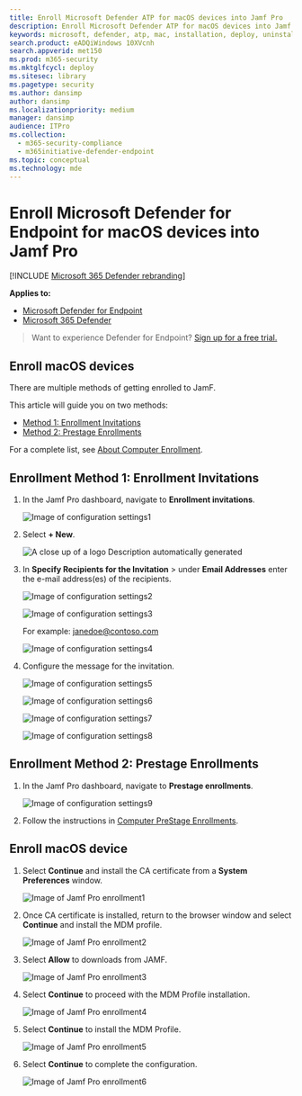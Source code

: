 ```yaml
---
title: Enroll Microsoft Defender ATP for macOS devices into Jamf Pro
description: Enroll Microsoft Defender ATP for macOS devices into Jamf Pro
keywords: microsoft, defender, atp, mac, installation, deploy, uninstallation, intune, jamfpro, macos, catalina, mojave, high sierra
search.product: eADQiWindows 10XVcnh
search.appverid: met150
ms.prod: m365-security
ms.mktglfcycl: deploy
ms.sitesec: library
ms.pagetype: security
ms.author: dansimp
author: dansimp
ms.localizationpriority: medium
manager: dansimp
audience: ITPro
ms.collection: 
  - m365-security-compliance
  - m365initiative-defender-endpoint
ms.topic: conceptual
ms.technology: mde
---
```


# Enroll Microsoft Defender for Endpoint for macOS devices into Jamf Pro 

[!INCLUDE [Microsoft 365 Defender rebranding](../../includes/microsoft-defender.md)]


**Applies to:**
- [Microsoft Defender for Endpoint](https://go.microsoft.com/fwlink/p/?linkid=2146631)
- [Microsoft 365 Defender](https://go.microsoft.com/fwlink/?linkid=2118804)

> Want to experience Defender for Endpoint? [Sign up for a free trial.](https://www.microsoft.com/microsoft-365/windows/microsoft-defender-atp?ocid=docs-wdatp-investigateip-abovefoldlink)

## Enroll macOS devices

There are multiple methods of getting enrolled to JamF.

This article will guide you on two methods:

- [Method 1:  Enrollment Invitations](#enrollment-method-1-enrollment-invitations)
- [Method 2:  Prestage Enrollments](#enrollment-method-2-prestage-enrollments)

For a complete list, see [About Computer Enrollment](https://docs.jamf.com/9.9/casper-suite/administrator-guide/About_Computer_Enrollment.html).


## Enrollment Method 1: Enrollment Invitations

1. In the Jamf Pro dashboard, navigate to **Enrollment invitations**.

    ![Image of configuration settings1](images/a347307458d6a9bbfa88df7dbe15398f.png)

2. Select **+ New**.

    ![A close up of a logo Description automatically generated](images/b6c7ad56d50f497c38fc14c1e315456c.png)

3. In **Specify Recipients for the Invitation** > under **Email Addresses** enter the e-mail address(es) of the recipients.

    ![Image of configuration settings2](images/718b9d609f9f77c8b13ba88c4c0abe5d.png)

    ![Image of configuration settings3](images/ae3597247b6bc7c5347cf56ab1e820c0.png)

    For example: janedoe@contoso.com

    ![Image of configuration settings4](images/4922c0fcdde4c7f73242b13bf5e35c19.png)

4. Configure the message for the invitation.

    ![Image of configuration settings5](images/ce580aec080512d44a37ff8e82e5c2ac.png)

    ![Image of configuration settings6](images/5856b765a6ce677caacb130ca36b1a62.png)

    ![Image of configuration settings7](images/3ced5383a6be788486d89d407d042f28.png)

    ![Image of configuration settings8](images/54be9c6ed5b24cebe628dc3cd9ca4089.png)

## Enrollment Method 2: Prestage Enrollments

1. In the Jamf Pro dashboard, navigate to **Prestage enrollments**.

    ![Image of configuration settings9](images/6fd0cb2bbb0e60a623829c91fd0826ab.png)

2. Follow the instructions in [Computer PreStage Enrollments](https://docs.jamf.com/9.9/casper-suite/administrator-guide/Computer_PreStage_Enrollments.html).

## Enroll macOS device

1. Select **Continue** and install the CA certificate from a **System Preferences** window.

    ![Image of Jamf Pro enrollment1](images/jamfpro-ca-certificate.png)

2. Once CA certificate is installed, return to the browser window and select **Continue** and install the MDM profile. 

    ![Image of Jamf Pro enrollment2](images/jamfpro-install-mdm-profile.png)

3. Select **Allow** to downloads from JAMF.

    ![Image of Jamf Pro enrollment3](images/jamfpro-download.png)

4. Select **Continue** to proceed with the MDM Profile installation. 

    ![Image of Jamf Pro enrollment4](images/jamfpro-install-mdm.png)

5. Select **Continue** to install the MDM Profile.

    ![Image of Jamf Pro enrollment5](images/jamfpro-mdm-unverified.png)

6. Select **Continue**  to complete the configuration. 

    ![Image of Jamf Pro enrollment6](images/jamfpro-mdm-profile.png)

